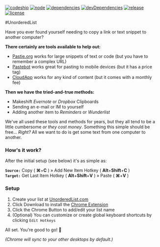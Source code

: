 [![codeship](https://img.shields.io/codeship/3e26dc00-8943-0132-acff-66d12ecb4f82.svg?style=flat)](https://codeship.com/projects/59658)
[![node](https://img.shields.io/node/v/gh-badges.svg?style=flat)](https://github.com/jrodl3r/unorderedlist)
[![dependencies](https://david-dm.org/jrodl3r/unorderedlist.svg)](https://david-dm.org/jrodl3r/unorderedlist#info=dependencies)
[![devDependencies](https://david-dm.org/jrodl3r/unorderedlist/dev-status.svg)](https://david-dm.org/jrodl3r/unorderedlist#info=devDependencies)
[![release](https://img.shields.io/github/release/jrodl3r/unorderedlist.svg?style=flat)](https://github.com/jrodl3r/unorderedlist/releases)
[![license](https://img.shields.io/npm/l/express.svg?style=flat)](https://github.com/jrodl3r/unorderedlist/blob/master/LICENSE)

#UnorderedList

Have you ever found yourself needing to copy a link or text snippet to another computer?

**There certainly are tools available to help out:**

* [Pastie.org](http://pastie.org) works for large snippets of text or code (but you have to remember a complex URL)
* [Pastebot](http://tapbots.com/software/pastebot) works great for pasting to mobile devices (but it has a price tag)
* [CloudApp](https://www.getcloudapp.com) works for any kind of content (but it comes with a monthly fee)

**Then we have the tried-and-true methods:**

* Makeshift _Evernote_ or _Dropbox_ Clipboards
* Sending an e-mail or IM to yourself
* Adding another item to _Reminders_ or _Wunderlist_

We've all used these tools and methods for years, but they all tend to be a little cumbersome _or they cost money_. Something this simple should be free... _Right?_ All we want to do is get some text from one computer to another.


### How's it work?

After the initial setup (see below) it's as simple as:

**`Source:`** Copy ( **⌘**+**C** ) » Add New Item Hotkey ( **Alt**+**Shift**+**C** )<br>
**`Target:`** Get Last Item Hotkey ( **Alt**+**Shift**+**V** ) » Paste ( **⌘**+**V** )


### Setup

1. Create your list at [UnorderedList.com](http://unorderedlist.com)
2. Click Download to install the [Chrome Extension](https://chrome.google.com/webstore/detail/unorderedlist/jehhmlpdedncbbemoncbfabfaongchma)
3. Click the Chrome Button to add/edit your list name
4. (Optional) You can customize or create global keyboard shortcuts by clicking `Edit Hotkeys`

All set. You're good to go! :beers:

_(Chrome will sync to your other desktops by default.)_
